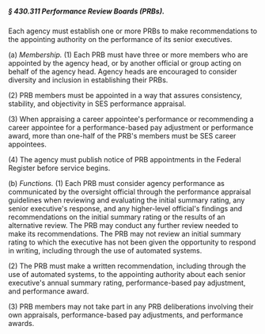##### § 430.311 Performance Review Boards (PRBs). #####

Each agency must establish one or more PRBs to make recommendations to the appointing authority on the performance of its senior executives.

(a) *Membership.* (1) Each PRB must have three or more members who are appointed by the agency head, or by another official or group acting on behalf of the agency head. Agency heads are encouraged to consider diversity and inclusion in establishing their PRBs.

(2) PRB members must be appointed in a way that assures consistency, stability, and objectivity in SES performance appraisal.

(3) When appraising a career appointee's performance or recommending a career appointee for a performance-based pay adjustment or performance award, more than one-half of the PRB's members must be SES career appointees.

(4) The agency must publish notice of PRB appointments in the Federal Register before service begins.

(b) *Functions.* (1) Each PRB must consider agency performance as communicated by the oversight official through the performance appraisal guidelines when reviewing and evaluating the initial summary rating, any senior executive's response, and any higher-level official's findings and recommendations on the initial summary rating or the results of an alternative review. The PRB may conduct any further review needed to make its recommendations. The PRB may not review an initial summary rating to which the executive has not been given the opportunity to respond in writing, including through the use of automated systems.

(2) The PRB must make a written recommendation, including through the use of automated systems, to the appointing authority about each senior executive's annual summary rating, performance-based pay adjustment, and performance award.

(3) PRB members may not take part in any PRB deliberations involving their own appraisals, performance-based pay adjustments, and performance awards.